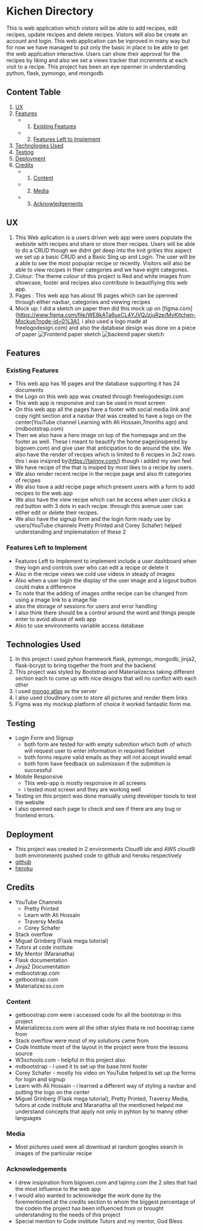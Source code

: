 # Kichen Directory
This is web application which vistors will be able to add recipes, edit recipes, update recipes and delete recipes. Vistors will also be create an account and login.
This web application can be inproved in many way but for now we have managed to put only the basic in place to be able to get the web application interactive. Users
can show their approval for the recipes by liking and also we set a views tracker that increments at each visit to a recipe. This project has been an eye openner in understanding
python, flask, pymongo, and mongodb. 
## Content Table

1. [UX](#UX)
2. [Features](#Features)
    +   1. [Existing Features](#existing-features)
    +   2. [Features Left to Implement](#features-left-to-implement)
3. [Technologies Used](#technologies-used)
4. [Testing](#testing)
6. [Deployment](#deployment)
7. [Credits](#credits)
    +   1. [Content](#content)
    +   2. [Media](#media)
    +   3. [Acknowledgements](#acknowledgements)


## UX
1. This  Web aplication is a users driven web app were users populate the webisite with recipes and share or store their recipes. Users will be able to do a CRUD though we didnt get deep into the knit grities this aspect we set up a basic CRUD and a Basic Sing up and Login. The user will be a able to see the most popuplar recipe or recently. Visitors will also be able to view recipes in their categories and we have eight categories. 
2. Colour: The theme colour of this project is Red and white images from showcase, footer and recipes also contribute in beautifiying this web app.
3. Pages : This web app has about 16 pages which can be openned through either navbar, categories and viewing recipes
4. Mock up: I did a sketch on paper then did this mock up on [figma.com](https://www.figma.com/file/WE8kATa6uxCL4YJVQJzjuRze/MyKitchen-Mockup?node-id=0%3A1, i also used a logo made  at freelogodesign.com) and also the database design was done on a piece of paper
![Frontend paper sketch](https://res.cloudinary.com/deesjttvu/image/upload/v1562672577/IMG_20190709_114340_amplce.jpg)
![backend paper sketch](https://res.cloudinary.com/deesjttvu/image/upload/v1562672604/IMG_20190518_111112_vmagej.jpg)

## Features

### Existing Features
* This web app has 16 pages and the database supporting it has 24 documents
* the Logo on this web app was created through freelogodesign.com
* This web app is responsive and can be used in most screen
* On this web app all the pages have a footer with social media link and copy right section and a navbar that was created to have a logo on the center(YouTube channel Learning with Ali Hossain,7months ago) and (mdbootstrap.com)
* Then we also have a hero image on top of the homepage and on the footer as well. These i meant to beautify the home page(insipered by bigoven.com) and give user that anticipation to do around the site. We also have the render of recipes which is limited to 6 recipes in 3x2 rows. this i was insipred by(https://tajinny.com/) though i added my own feel
* We have recipe of the that is insiped by most likes to a recipe by users.
* We also render recent recipe in the recipe page and also th categories of recipes
* We also have a add recipe page which present users with a form to add recipes to the web app
* We also have the view recipe which can be access when user clicks a red button with 3 dots in each recipe. through this avenue user can either edit or delete their recipes.
* We also have the signup form and the login form ready use by users(YouTube channels Pretty Printed and Corey Schafer) helped understanding and implematation of these 2

### Features Left to Implement
- Features Left to Implement to implement include a user dashboard when they login and controls over who can edit a recipe or delete it
- Also in the recipe views we cold use videos in steady of images
- Also when a user login the display of the user image  and a logout button could make a difference
- To note that the adding of images onthe recipe can be changed from using a image link to a image file
- also the storage of sessions for users and error handling
- I also think there should be a control around the word and things people enter to avoid abuse of web app
- Also to use environments variable access database


## Technologies Used
1. In this project i used pyhon framework flask, pymongo, mongodb, jinja2, flask-bcrypt to bring together the front and the backend
2. This project was styled by Bootstrap and Materializecss taking different section each to come up with nice designs that will no conflict with each other
3. I used [mongo atlas](mongodb.com) as the server
4. I also used cloudinary.com to store all pictures and render them links
5. Figma was my mockup platform of choice it worked fantastic form me.

## Testing
- Login Form and Signup
    - both form are tested for with empty submition which both of which will request user to enter information in required fieldset
    - both forms require valid emails as they will not accept invalid email
    - both form have feedback on submission if the submition is successful
- Mobile Responsive
    - This web-app is mostly responsive in all screens
    - i tested most screen and they are working well
- Testing on this project was done manually using developer toools to test the website
- I also openned each page to check and see if there are any bug or frontend errors.

## Deployment
- This project was created in 2 environments Cloud9 ide and AWS cloud9 both environments pushed code to github and heroku respectively
- [github](https://github.com/TapiwaDivine/mykitchen)
- [heroku](https://mykitchen07.herokuapp.com/)

## Credits
- YouTube Channels
    - Pretty Printed
    - Learn with Ali Hossain
    - Traversy Media
    - Corey Schafer
- Stack overflow
- Miguel Grinberg (Flask mega tutorial)
- Tutors at code institute
- My Mentor (Maranatha)
- Flask documentation
- Jinja2 Documentation
- mdbootstrap.com
- getboostrap.com
- Materializecss.com

### Content
- getboostrap.com were i accessed code for all the bootstrap in this project
- Materializecss.com were all the other styles thata re not boostrap came from
- Stack overflow were most of my solutions came from
- Code Institute most of the layout in the project were from the lessons source
- W3schools.com - helpful in this project also
- mdbootstrap - i used it to set up the base.html footer
- Corey Schafer - mostly his video on YouTube helped to set up the forms for login and signup
- Learn with Ali Hossain - i learned a different way of styling a navbar and putting the logo on the center
- Miguel Grinberg (Flask mega tutorial), Pretty Printed, Traversy Media, tutors at code institute and  Maranatha all the mentioned helped me understand concepts that apply not only in pyhton by to manny other languages

### Media

- Most pictures used were all download at random googles search in images of the particular recipe

### Acknowledgements
- I drew insipiration from bigoven.com and tajinny.com the 2 sites that had the most influence to the web app
- I would also wanted to acknowledge the work done by the forementioned at the credits section to whom the biggest percentage of the codein the project has been influenced from or brought understanding to the needs of this project
- Special mention to Code institute Tutors and my mentor, God Bless 
